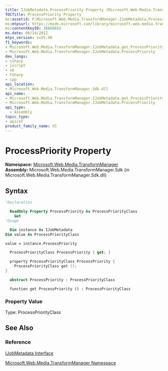 ```yaml
---
title: IJobMetadata.ProcessPriority Property (Microsoft.Web.Media.TransformManager)
TOCTitle: ProcessPriority Property
ms:assetid: P:Microsoft.Web.Media.TransformManager.IJobMetadata.ProcessPriority
ms:mtpsurl: https://msdn.microsoft.com/library/microsoft.web.media.transformmanager.ijobmetadata.processpriority(v=VS.90)
ms:contentKeyID: 36868652
ms.date: 06/14/2012
mtps_version: v=VS.90
f1_keywords:
- Microsoft.Web.Media.TransformManager.IJobMetadata.get_ProcessPriority
- Microsoft.Web.Media.TransformManager.IJobMetadata.ProcessPriority
dev_langs:
- csharp
- jscript
- vb
- FSharp
- cpp
api_location:
- Microsoft.Web.Media.TransformManager.Sdk.dll
api_name:
- Microsoft.Web.Media.TransformManager.IJobMetadata.get_ProcessPriority
- Microsoft.Web.Media.TransformManager.IJobMetadata.ProcessPriority
api_type:
  - Assembly
topic_type:
- apiref
product_family_name: VS
---
```


# ProcessPriority Property

**Namespace:**  [Microsoft.Web.Media.TransformManager](microsoft-web-media-transformmanager-namespace.md)  
**Assembly:**  Microsoft.Web.Media.TransformManager.Sdk (in Microsoft.Web.Media.TransformManager.Sdk.dll)

## Syntax

```vb
'Declaration

  ReadOnly Property ProcessPriority As ProcessPriorityClass
    Get
'Usage

  Dim instance As IJobMetadata
Dim value As ProcessPriorityClass

value = instance.ProcessPriority
```

```csharp
  ProcessPriorityClass ProcessPriority { get; }
```

```cpp
  property ProcessPriorityClass ProcessPriority {
    ProcessPriorityClass get ();
}
```

``` fsharp
  abstract ProcessPriority : ProcessPriorityClass
```

```jscript
  function get ProcessPriority () : ProcessPriorityClass
```

### Property Value

Type: ProcessPriorityClass  

## See Also

### Reference

[IJobMetadata Interface](ijobmetadata-interface-microsoft-web-media-transformmanager.md)

[Microsoft.Web.Media.TransformManager Namespace](microsoft-web-media-transformmanager-namespace.md)
